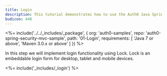 ```yaml
---
title: Login
description: This tutorial demonstrates how to use the Auth0 Java Spring Security MVC SDK to add authentication and authorization to your web app
budicon: 448
---
```


<%= include('../../_includes/_package', {
  org: 'auth0-samples',
  repo: 'auth0-spring-security-mvc-sample',
  path: '01-Login',
  requirements: [
    'Java 7 or above',
    'Maven 3.0.x or above'
  ]
}) %>



In this step we will implement login functionality using Lock. Lock is an embeddable login form for desktop, tablet and mobile devices.

<%= include('_includes/_login') %>
